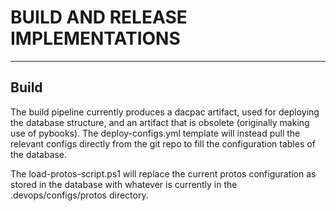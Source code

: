 # **BUILD AND RELEASE IMPLEMENTATIONS**

---

## Build

The build pipeline currently produces a dacpac artifact, used for deploying the database structure, and an artifact that is obsolete (originally making use of pybooks). The deploy-configs.yml template will instead pull the relevant configs directly from the git repo to fill the configuration tables of the database.

The load-protos-script.ps1 will replace the current protos configuration as stored in the database with whatever is currently in the .devops/configs/protos directory. 
